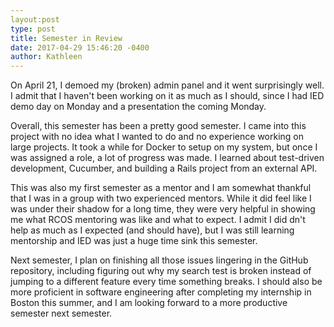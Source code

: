 ```yaml
---
layout:post
type: post
title: Semester in Review
date: 2017-04-29 15:46:20 -0400
author: Kathleen
---
```


On April 21, I demoed my (broken) admin panel and it went surprisingly well. I admit that I haven't been working on it as much as I should, since I had IED demo day on Monday and a presentation the coming Monday. 

Overall, this semester has been a pretty good semester. I came into this project with no idea what I wanted to do and no experience working on large projects. It took a while for Docker to setup on my system, but once I was assigned a role, a lot of progress was made. I learned about test-driven development, Cucumber, and building a Rails project from an external API.

This was also my first semester as a mentor and I am somewhat thankful that I was in a group with two experienced mentors. While it did feel like I was under their shadow for a long time, they were very helpful in showing me what RCOS mentoring was like and what to expect. I admit I did dn't help as much as I expected (and should have), but I was still learning mentorship and IED was just a huge time sink this semester.

Next semester, I plan on finishing all those issues lingering in the GitHub repository, including figuring out why my search test is broken instead of jumping to a different feature every time something breaks. I should also be more proficient in software engineering after completing my internship in Boston this summer, and I am looking forward to a more productive semester next semester.